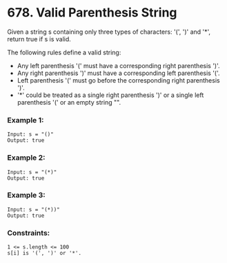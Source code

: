 # 678. Valid Parenthesis String

Given a string s containing only three types of characters: '(', ')' and '*', return true if s is valid.

The following rules define a valid string:

- Any left parenthesis '(' must have a corresponding right parenthesis ')'.
- Any right parenthesis ')' must have a corresponding left parenthesis '('.
- Left parenthesis '(' must go before the corresponding right parenthesis ')'.
- '*' could be treated as a single right parenthesis ')' or a single left parenthesis '(' or an empty string "".
 

### Example 1:
```
Input: s = "()"
Output: true
```
### Example 2:
```
Input: s = "(*)"
Output: true
```
### Example 3:
```
Input: s = "(*))"
Output: true
```
 

### Constraints:
```
1 <= s.length <= 100
s[i] is '(', ')' or '*'.
```
